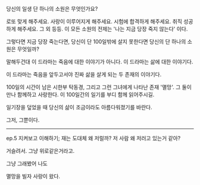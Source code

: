 
당신의 일생 단 하나의 소원은 무엇인가요?

로또 맞게 해주세요. 사랑이 이루어지게 해주세요.
시험에 합격하게 해주세요. 취직 성공하게 해주세요. 그 외 등등.
이 모든 소원의 전제는 '나는 지금 당장 죽지 않는다' 이다.

그렇다면 지금 당장 죽는다면,
당신이 단 100일밖에 살지 못한다면
당신의 단 하나의 소원은 무엇일까?

말해두건대 이 드라마는 죽음에 대한 이야기가 아니다.
이 드라마는 삶에 대한 이야기다.

이 드라마는 죽음을 앞두고서야
진짜 삶을 살게 되는 두 존재의 이야기다.

100일의 시간이 남은 시한부 탁동경,
그리고 그런 그녀에게 나타난 존재 '멸망'.
그 둘이 만나 함께하고 사랑한다.
이 100일간의 일기를 부디 함께 읽어주시길.

일기장을 덮었을 때
당신의 삶이 조금이라도 아름다워졌기를 바란다.

그저, 그뿐이다.

----


ep.5
지켜보고 이해하기; 재는 도대체 왜 저럴까? 저 사람 왜 저러고 있는거 같아?


거슬려서. 
그냥 위로같은거라고. 

그냥 그래봤어 나도 

멸망을 빌자 사랑이 왔다. 
